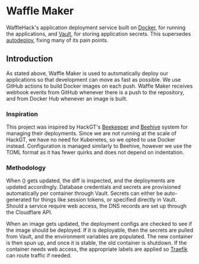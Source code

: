 # Waffle Maker

WaffleHack's application deployment service built on [Docker](https://docker.com), for running the applications, 
and [Vault](https://vaultproject.io), for storing application secrets. This supersedes [autodeploy](https://github.com/WaffleHacks/autodeploy), 
fixing many of its pain points.


## Introduction

As stated above, Waffle Maker is used to automatically deploy our applications so that development can move as fast as
possible. We use GitHub actions to build Docker images on each push. Waffle Maker receives webhook events from GitHub 
whenever there is a push to the []() repository, and from Docker Hub whenever an image is built.


### Inspiration

This project was inspired by HackGT's [Beekeeper](https://github.com/HackGT/beekeeper) and [Beehive](https://github.com/HackGT/beehive) 
system for managing their deployments. Since we are not running at the scale of HackGT, we have no need for Kubenetes, 
so we opted to use Docker instead. Configuration is managed similarly to Beehive, however we use the TOML format as it 
has fewer quirks and does not depend on indentation.


### Methodology

When () gets updated, the diff is inspected, and the deployments are updated accordingly. Database credentials and secrets
are provisioned automatically per container through Vault. Secrets can either be auto-generated for things like session
tokens, or specified directly in Vault. Should a service require web access, the DNS records are
set up through the Cloudflare API.

When an image gets updated, the deployment configs are checked to see if the image should be deployed. If it is deployable, 
then the secrets are pulled from Vault, and the environment variables are populated. The new container is then spun up, 
and once it is stable, the old container is shutdown. If the container needs web access, the appropriate labels are 
applied so [Traefik](https://traefik.io) can route traffic if needed.
